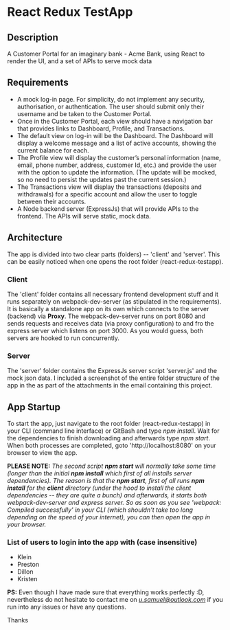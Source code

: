# React Redux TestApp

## Description
A Customer Portal for an imaginary bank - Acme Bank, using React to render the UI, and a set of APIs to serve mock data

## Requirements
   - A mock log-in page. For simplicity, do not implement any security, authorisation, or authentication. The user should submit only their username and be taken to the Customer Portal.
   - Once in the Customer Portal, each view should have a navigation bar that provides links to Dashboard, Profile, and Transactions.
   - The default view on log-in will be the Dashboard. The Dashboard will display a welcome message and a list of active accounts, showing the current balance for each.
   - The Profile view will display the customer’s personal information (name, email, phone number, address, customer Id, etc.) and provide the user with the option to update the information. (The update will be mocked, so no need to persist the updates past the current session.)
   - The Transactions view will display the transactions (deposits and withdrawals) for a specific account and allow the user to toggle between their accounts.
   - A Node backend server (ExpressJs) that will provide APIs to the frontend. The APIs will serve static, mock data.

## Architecture
The app is divided into two clear parts (folders) -- 'client' and 'server'. This can be easily noticed when one opens the root folder (react-redux-testapp).
### Client
The 'client' folder contains all necessary frontend development stuff and it runs separately on webpack-dev-server (as stipulated in the requirements). It is basically a standalone app on its own which connects to the server (backend) via **Proxy**. The webpack-dev-server runs on port 8080 and sends requests and receives data (via proxy configuration) to and fro the express server which listens on port 3000. As you would guess, both servers are hooked to run concurrently.

### Server
The 'server' folder contains the ExpressJs server script 'server.js' and the mock json data. 
I included a screenshot of the entire folder structure of the app in the as part of the attachments in the email containing this project. 

## App Startup
To start the app, just navigate to the root folder (react-redux-testapp) in your CLI (command line interface) or GitBash and type *npm install*. Wait for the dependencies to finish downloading and afterwards type *npm start*. When both processes are completed, goto 'http://localhost:8080' on your browser to view the app.


**PLEASE NOTE:** *The second script **npm start** will normally take some time (longer than the initial **npm install** which first of all installs server dependencies). The reason is that  the **npm start**, first of all runs **npm install** for the **client** directory (under the hood to install the client dependencies -- they are quite a bunch) and afterwards, it starts both webpack-dev-server and express server. So as soon as you see 'webpack: Compiled successfully' in your CLI (which shouldn't take too long depending on the speed of your internet), you can then open the app in your browser.*


### List of users to login into the app with (case insensitive)
- Klein
- Preston
- Dillon
- Kristen

**PS:** Even though I have made sure that everything works perfectly :D, nevertheless do not hesitate to contact me on *u.samuel@outlook.com* if you run into any issues or have any questions.

Thanks